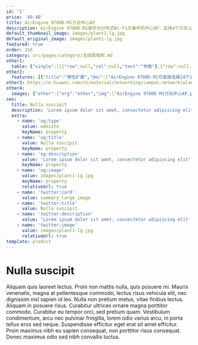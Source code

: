 ```yaml
---
id: '1'
price: '49.40'
title: AirEngine 9700D-M1万兆中心AP
description: AirEngine 9700D-M1是华为分布式Wi-Fi方案中的中心AP，支持4个万兆上行接口，可以直连多个Wi-Fi 6远端单元部署到室内。万兆中心AP和Wi-Fi 6远端单元之间使用网线连接，集中处理业务转发。适用于学校、酒店、医院以及办公会议室等房间密度大、墙体结构复杂、业务带宽高的场景。
default_thumbnail_image: images/plant1-lg.jpg
default_original_image: images/plant1-lg.jpg
featured: true
order: 156
category: src/pages/category/无线局域网.md
other1: 
  table: {"single":[[{"row":null,"col":null,"text":"参数"},{"row":null,"col":null,"text":"AirEngine 9700D-M1万兆中心AP"}],[{"row":null,"col":null,"text":"尺寸（宽 x 深 x 高）"},{"row":null,"col":null,"text":"442mm×220mm×43.6mm"}],[{"row":null,"col":null,"text":"电源输入"},{"row":null,"col":null,"text":"额定电压：100V ~ 240V AC，50/60Hz"}],[{"row":null,"col":null,"text":"最大功耗"},{"row":null,"col":null,"text":"433.8 W（其中设备功耗53.8W，PoE out功耗380W）"}],[{"row":null,"col":null,"text":"端口"},{"row":null,"col":null,"text":"24×GE + 4×10GE SFP+"}],[{"row":null,"col":null,"text":"无线用户接入能力"},{"row":null,"col":null,"text":"最大关联用户数：4096\n最大并发用户数：1024"}],[{"row":null,"col":null,"text":"转发能力"},{"row":null,"col":null,"text":"40Gbps\n"}],[{"row":null,"col":null,"text":"可管理远端单元数"},{"row":null,"col":null,"text":"24（通过交换机可扩展到48个）"}]]}
other2:
  features: [{"title":"弹性扩展","dec":["AirEngine 9700D-M1可直接连接24个远端单元，并最多可通过交换机扩展至48个远端单元"]},{"title":"简易管理","dec":["远端单元不占用AC License，只需管理少量AirEngine 9700D-M1，近万个房间只需要200个AP的管理开销"]},{"title":"云管理","dec":["可通过华为云管理平台对AP设备及业务进行管理和运维，节省网络运维成本"]}]
other3: https://e.huawei.com/cn/material/networking/campus-network/wlan/0691727bcca647edbca9fabc43ebc7d0
other4:
  images: {"other":{"org":"other","img":["AirEngine 9700D-M1万兆中心AP.png"]}}
seo:
  title: Nulla suscipit
  description: 'Lorem ipsum dolor sit amet, consectetur adipiscing elit'
  extra:
    - name: 'og:type'
      value: website
      keyName: property
    - name: 'og:title'
      value: Nulla suscipit
      keyName: property
    - name: 'og:description'
      value: 'Lorem ipsum dolor sit amet, consectetur adipiscing elit'
      keyName: property
    - name: 'og:image'
      value: images/plant1-lg.jpg
      keyName: property
      relativeUrl: true
    - name: 'twitter:card'
      value: summary_large_image
    - name: 'twitter:title'
      value: Nulla suscipit
    - name: 'twitter:description'
      value: 'Lorem ipsum dolor sit amet, consectetur adipiscing elit'
    - name: 'twitter:image'
      value: images/plant1-lg.jpg
      relativeUrl: true
template: product
---
```


# Nulla suscipit

Aliquam quis laoreet lectus. Proin non mattis nulla, quis posuere mi. Mauris venenatis, magna at pellentesque commodo, lectus risus vehicula elit, nec dignissim nisl sapien id leo. Nulla non pretium metus, vitae finibus lectus. Aliquam in posuere risus. Curabitur ultrices ornare magna porttitor commodo. Curabitur eu tempor orci, sed pretium quam. Vestibulum condimentum, arcu nec pulvinar fringilla, lorem odio varius arcu, in porta tellus eros sed neque. Suspendisse efficitur eget erat sit amet efficitur. Proin maximus nibh eu sapien consequat, non porttitor risus consequat. Donec maximus odio sed nibh convallis luctus.